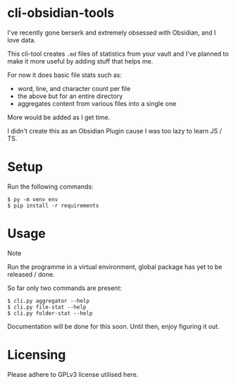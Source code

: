 # cli-obsidian-tools

I've recently gone berserk and extremely obsessed with Obsidian, and I love data.

This cli-tool creates `.md` files of statistics from your vault and I've planned to make it more useful by adding stuff that helps me.

For now it does basic file stats such as:
- word, line, and character count per file
- the above but for an entire directory
- aggregates content from various files into a single one

More would be added as I get time.

I didn't create this as an Obsidian Plugin cause I was too lazy to learn JS / TS.

# Setup
Run the following commands:
```shell
$ py -m venv env
$ pip install -r requirements
```

# Usage

> [!NOTE]
Run the programme in a virtual environment, global package has yet to be released / done.

So far only two commands are present:
```shell
$ cli.py aggregator --help
$ cli.py file-stat --help
$ cli.py folder-stat --help
```

Documentation will be done for this soon. Until then, enjoy figuring it out.

# Licensing
Please adhere to GPLv3 license utilised here.
